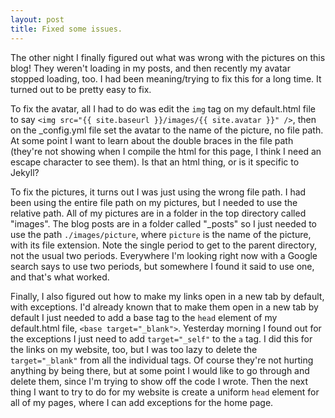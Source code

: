 ```yaml
---
layout: post
title: Fixed some issues.
---
```


The other night I finally figured out what was wrong with the pictures on this blog!  They weren't loading in my posts, and then recently my avatar stopped loading, too.  I had been meaning/trying to fix this for a long time.  It turned out to be pretty easy to fix.  

To fix the avatar, all I had to do was edit the `img` tag on my default.html file to say `<img src="{{ site.baseurl }}/images/{{ site.avatar }}" />`, then on the \_config.yml file set the avatar to the name of the picture, no file path.  At some point I want to learn about the double braces in the file path (they're not showing when I compile the html for this page, I think I need an escape character to see them).  Is that an html thing, or is it specific to Jekyll?

To fix the pictures, it turns out I was just using the wrong file path.  I had been using the entire file path on my pictures, but I needed to use the relative path.  All of my pictures are in a folder in the top directory called "images".  The blog posts are in a folder called "\_posts" so I just needed to use the path `./images/picture`, where `picture` is the name of the picture, with its file extension.  Note the single period to get to the parent directory, not the usual two periods.  Everywhere I'm looking right now with a Google search says to use two periods, but somewhere I found it said to use one, and that's what worked.

Finally, I also figured out how to make my links open in a new tab by default, with exceptions.  I'd already known that to make them open in a new tab by default I just needed to add a base tag to the `head` element of my default.html file, `<base target="_blank">`.  Yesterday morning I found out for the exceptions I just need to add `target="_self"` to the `a` tag.  I did this for the links on my website, too, but I was too lazy to delete the `target="_blank"` from all the individual tags.  Of course they're not hurting anything by being there, but at some point I would like to go through and delete them, since I'm trying to show off the code I wrote.  Then the next thing I want to try to do for my website is create a uniform `head` element for all of my pages, where I can add exceptions for the home page.
